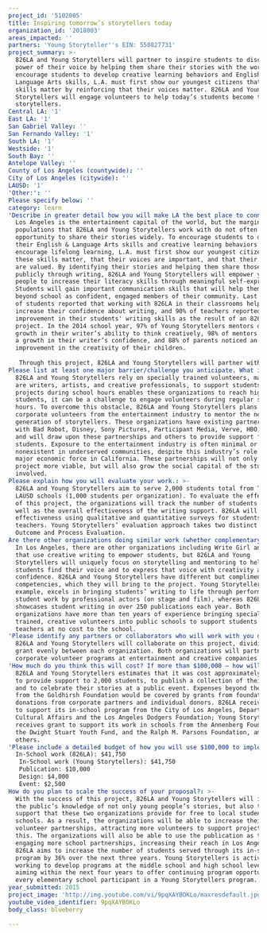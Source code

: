 ```yaml
---
project_id: '5102005'
title: Inspiring tomorrow’s storytellers today
organization_id: '2018003'
areas_impacted: ''
partners: 'Young Storyteller''s EIN: 550827731'
project_summary: >-
  826LA and Young Storytellers will partner to inspire students to discover the
  power of their voice by helping them share their stories with the world. To
  encourage students to develop creative learning behaviors and English &
  Language Arts skills, L.A. must first show our youngest citizens that these
  skills matter by reinforcing that their voices matter. 826LA and Young
  Storytellers will engage volunteers to help today’s students become tomorrow’s
  storytellers.
Central LA: '1'
East LA: '1'
San Gabriel Valley: ''
San Fernando Valley: '1'
South LA: '1'
Westside: '1'
South Bay: ''
Antelope Valley: ''
County of Los Angeles (countywide): ''
City of Los Angeles (citywide): ''
LAUSD: '1'
'Other:': ''
Please specify below: ''
category: learn
'Describe in greater detail how you will make LA the best place to connect:': >-
  Los Angeles is the entertainment capital of the world, but the marginalized
  populations that 826LA and Young Storytellers work with do not often have the
  opportunity to share their stories widely. To encourage students to develop
  their English & Language Arts skills and creative learning behaviors that
  encourage lifelong learning, L.A. must first show our youngest citizens that
  these skills matter, that their voices are important, and that their stories
  are valued. By identifying their stories and helping them share those stories
  publicly through writing, 826LA and Young Storytellers will empower young
  people to increase their literacy skills through meaningful self-expression.
  Students will gain important communication skills that will help them succeed
  beyond school as confident, engaged members of their community. Last year, 95%
  of students reported that working with 826LA in their classrooms helped them
  increase their confidence about writing, and 90% of teachers reported a marked
  improvement in their students' writing skills as the result of an 826LA
  project. In the 2014 school year, 97% of Young Storytellers mentors observed a
  growth in their writer’s ability to think creatively, 98% of mentors observed
  a growth in their writer’s confidence, and 88% of parents noticed an
  improvement in the creativity of their children.
   
   Through this project, 826LA and Young Storytellers will partner with local Title I LAUSD schools and teachers to help 2,000 severely disadvantaged students to write their stories. Through a variety of storytelling mediums including but not limited to personal essay, fiction, graphic novels, and screenplays, 826LA and Young Storytellers will provide a safe space for students to develop their literacy skills and give them a platform to share their stories with the world. To help develop the next generation of storytellers, some of today’s entertainment professionals including writers, artists, producers, and filmmakers will mentor students as they write and edit their stories. The culmination of this project will be a book, jointly published by 826LA and Young Storytellers, collecting stories written by students for wide distribution. 826LA and Young Storytellers will celebrate the publication of this book during a public event. Featuring students reading their own words and professional actors dramatizing their screenplays, this public event will provide both a figurative and a literal stage for students to share their stories.
Please list at least one major barrier/challenge you anticipate. What is your strategy for overcoming these obstacles?: >-
  826LA and Young Storytellers rely on specially trained volunteers, many of who
  are writers, artists, and creative professionals, to support students. While
  projects during school hours enables these organizations to reach high needs
  students, it can be a challenge to engage volunteers during regular school
  hours. To overcome this obstacle, 826LA and Young Storytellers plans to engage
  corporate volunteers from the entertainment industry to mentor the next
  generation of storytellers. These organizations have existing partnerships
  with Bad Robot, Disney, Sony Pictures, Participant Media, Verve, HBO, and AEG
  and will draw upon these partnerships and others to provide support for
  students. Exposure to the entertainment industry is often minimal or
  nonexistent in underserved communities, despite this industry’s role as a
  major economic force in California. These partnerships will not only make this
  project more viable, but will also grow the social capital of the students
  involved.
Please explain how you will evaluate your work.: >-
  826LA and Young Storytellers aim to serve 2,000 students total from Title I
  LAUSD schools (1,000 students per organization). To evaluate the effectiveness
  of this project, the organizations will track the number of students served as
  well as the overall effectiveness of the writing support. 826LA will track its
  effectiveness using qualitative and quantitative surveys for students and
  teachers. Young Storytellers’ evaluation approach takes two distinct forms:
  Outcome and Process Evaluation.
Are there other organizations doing similar work (whether complementary or competitive)? What is unique about your proposed approach?: >-
  In Los Angeles, there are other organizations including Write Girl and Get Lit
  that use creative writing to empower students, but 826LA and Young
  Storytellers will uniquely focus on storytelling and mentoring to help
  students find their voice and to express that voice with creativity and
  confidence. 826LA and Young Storytellers have different but complimentary core
  competencies, which they will bring to the project. Young Storytellers, for
  example, excels in bringing students’ writing to life through performance of
  student work by professional actors (on stage and film), whereas 826LA
  showcases student writing in over 250 publications each year. Both
  organizations have more than ten years of experience bringing specially
  trained, creative volunteers into public schools to support students and
  teachers at no cost to the school.
'Please identify any partners or collaborators who will work with you on this project. How much of the $100,000 grant award will each partner receive?': >-
  826LA and Young Storytellers will collaborate on this project, dividing the
  grant evenly between each organization. Both organizations will partner with
  corporate volunteer programs at entertainment and creative companies.
'How much do you think this will cost? If more than $100,000 – how will you cover the additional costs?': >-
  826LA and Young Storytellers estimates that it was cost approximately $500,000
  to provide support to 2,000 students, to publish a collection of their work,
  and to celebrate their stories at a public event. Expenses beyond the grant
  from the Goldhirsh Foundation would be covered by grants from foundations and
  donations from corporate partners and individual donors. 826LA receives grants
  to support its in-school program from the City of Los Angeles, Department of
  Cultural Affairs and the Los Angeles Dodgers Foundation; Young Storytellers
  receives grant to support its work in schools from the Annenberg Foundation,
  the Dwight Stuart Youth Fund, and the Ralph M. Parsons Foundation, among
  others.
'Please include a detailed budget of how you will use $100,000 to implement this project.': |-
  In-School work (826LA): $41,750
   In-School work (Young Storytellers): $41,750
   Publication: $10,000
   Design: $4,000
   Event: $2,500
How do you plan to scale the success of your proposal?: >-
  With the success of this project, 826LA and Young Storytellers will increase
  the public’s knowledge of not only young people’s stories, but also the
  support that these two organizations provide for free to local students and
  schools. As a result, the organizations will be able to increase their
  volunteer partnerships, attracting more volunteers to support projects like
  this. The organizations will also be able to use the publication as tools for
  engaging more school partnerships, increasing their reach in Los Angeles.
  826LA aims to increase the number of students served through its in-school
  program by 36% over the next three years. Young Storytellers is actively
  working to develop programs at the middle school and high school levels,
  aiming within the next four years to offer continuing program opportunities to
  every elementary school participant in a Young Storytellers program.
year_submitted: 2015
project_image: 'http://img.youtube.com/vi/9pqXAYBOKLo/maxresdefault.jpg'
youtube_video_identifier: 9pqXAYBOKLo
body_class: blueberry

---
```

